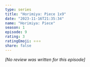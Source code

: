 ```yaml
---
type: series
title: "Horimiya: Piece 1x9"
date: "2023-11-16T21:35:34"
name: "Horimiya: Piece"
season: 1
episode: 9
rating: 3
ratingEmoji: ⭐️⭐️⭐️
share: false
---
```


*[No review was written for this episode]*
